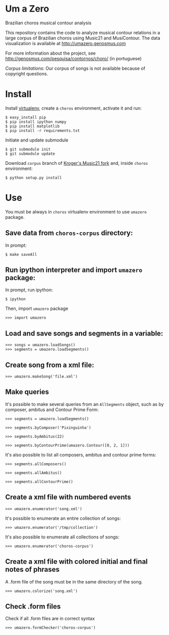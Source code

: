 Um a Zero
=========

Brazilian choros musical contour analysis

This repository contains the code to analyze musical contour relations
in a large corpus of Brazilian choros using Music21 and MusiContour.
The data visualization is available at http://umazero.genosmus.com

For more information about the project, see
http://genosmus.com/pesquisa/contornos/choro/ (in portuguese)

*Corpus limitations*: Our corpus of songs is not available because of
 copyright questions.

# Install

Install [virtualenv](http://genosmus.com/handbook/python/), create a
`choros` environment, activate it and run:

    $ easy_install pip
    $ pip install ipython numpy
    $ pip install matplotlib
    $ pip install -r requirements.txt

Initiate and update submodule

    $ git submodule init
    $ git submodule update

Download `corpus` branch of
[Kroger's Music21 fork](https://github.com/kroger/music21/tree/contour)
and, inside `choros` environment:

    $ python setup.py install

# Use

You must be always in `choros` virtualenv environment to use `umazero`
package.

## Save data from `choros-corpus` directory:

In prompt:

    $ make saveAll

## Run ipython interpreter and import `umazero` package:

In prompt, run ipython:

    $ ipython

Then, import `umazero` package

    >>> import umazero

## Load and save songs and segments in a variable:

    >>> songs = umazero.loadSongs()
    >>> segments = umazero.loadSegments()

## Create song from a xml file:

    >>> umazero.makeSong('file.xml')

## Make queries

It's possible to make several queries from an `AllSegments` object,
such as by composer, ambitus and Contour Prime Form:

    >>> segments = umazero.loadSegments()

    >>> segments.byComposer('Pixinguinha')

    >>> segments.byAmbitus(22)

    >>> segments.byContourPrime(umazero.Contour([0, 2, 1]))

It's also possible to list all composers, ambitus and contour prime
forms:

    >>> segments.allComposers()
    
    >>> segments.allAmbitus()
    
    >>> segments.allContourPrime()

## Create a xml file with numbered events


    >>> umazero.enumerator('song.xml')

It's possible to enumerate an entire collection of songs:

    >>> umazero.enumerator('/tmp/collection')

It's also possible to enumerate all collections of songs:

    >>> umazero.enumerator('choros-corpus')

## Create a xml file with colored initial and final notes of phrases

A .form file of the song must be in the same directory of the song.

    >>> umazero.colorize('song.xml')

## Check .form files

Check if all .form files are in correct syntax

    >>> umazero.formChecker('choros-corpus')
